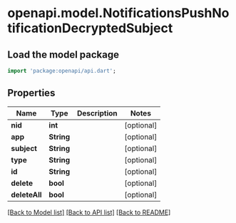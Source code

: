 # openapi.model.NotificationsPushNotificationDecryptedSubject

## Load the model package
```dart
import 'package:openapi/api.dart';
```

## Properties
Name | Type | Description | Notes
------------ | ------------- | ------------- | -------------
**nid** | **int** |  | [optional] 
**app** | **String** |  | [optional] 
**subject** | **String** |  | [optional] 
**type** | **String** |  | [optional] 
**id** | **String** |  | [optional] 
**delete** | **bool** |  | [optional] 
**deleteAll** | **bool** |  | [optional] 

[[Back to Model list]](../README.md#documentation-for-models) [[Back to API list]](../README.md#documentation-for-api-endpoints) [[Back to README]](../README.md)


